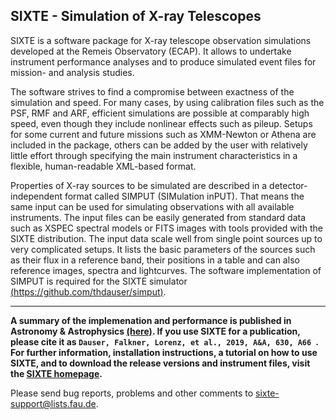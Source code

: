 ## SIXTE - Simulation of X-ray Telescopes

SIXTE is a software package for X-ray telescope observation simulations developed 
at the Remeis Observatory (ECAP). It allows to undertake instrument performance 
analyses and to produce simulated event files for mission- and analysis studies.
 
The software strives to find a compromise between exactness of the simulation 
and speed. For many cases, by using calibration files such as the PSF, RMF and 
ARF, efficient simulations are possible at comparably high speed, even though 
they include nonlinear effects such as pileup. Setups for some current and future
missions such as XMM-Newton or Athena are included in the package, others can be 
added by the user with relatively little effort through specifying the main instrument 
characteristics in a flexible, human-readable XML-based format. 


Properties of X-ray sources to be simulated are described in 
a detector-independent format called SIMPUT (SIMulation inPUT). That means the same input can be used for simulating 
observations with all available instruments. The input files can be easily generated from standard data such as XSPEC spectral models or FITS images with tools provided with the SIXTE distribution. The input data scale well from single point sources up to very complicated setups. It lists the basic parameters of the sources such as their flux in a reference band, their positions in a table and can also reference images, spectra and lightcurves. The software implementation of SIMPUT is required for the SIXTE simulator [(https://github.com/thdauser/simput)](https://github.com/thdauser/simput).

---

**A summary of the implemenation and performance is published in Astronomy & Astrophysics [(here)](https://www.aanda.org/articles/aa/abs/2019/10/aa35978-19/aa35978-19.html). If you use SIXTE for a publication, please cite it as `Dauser, Falkner, Lorenz, et al., 2019, A&A, 630, A66 `. For further information, installation instructions, a tutorial on how to use SIXTE, and to download the release versions and instrument files, visit the [SIXTE homepage](https://www.sternwarte.uni-erlangen.de/research/sixte/).**


Please send bug reports, problems and other comments to sixte-support@lists.fau.de. 

